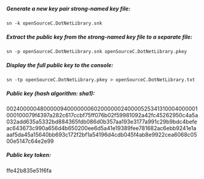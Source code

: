 ##### Generate a new key pair strong-named key file:

`sn -k openSourceC.DotNetLibrary.snk`

##### Extract the public key from the strong-named key file to a separate file:

`sn -p openSourceC.DotNetLibrary.snk openSourceC.DotNetLibrary.pkey`

##### Display the full public key to the console:

`sn -tp openSourceC.DotNetLibrary.pkey > openSourceC.DotNetLibrary.txt`


##### Public key (hash algorithm: sha1):
0024000004800000940000000602000000240000525341310004000001000100079f4397a282c617ccbf75ff076b02f59981092a42fc45262950c4a5a032add635a5332bd884365fdb086d0b357aa193e3177a991c29b9bdc4befeac643673c990a656d4b650200ee6d5a41e19389fee781682ac6ebb9241e1aaaf5da45a15640bb693c172f2bf1a54196d4cdb045f4ab8e9922cea6068c0500e5147c64e2e99

##### Public key token:
ffe42b835e51f6fa
